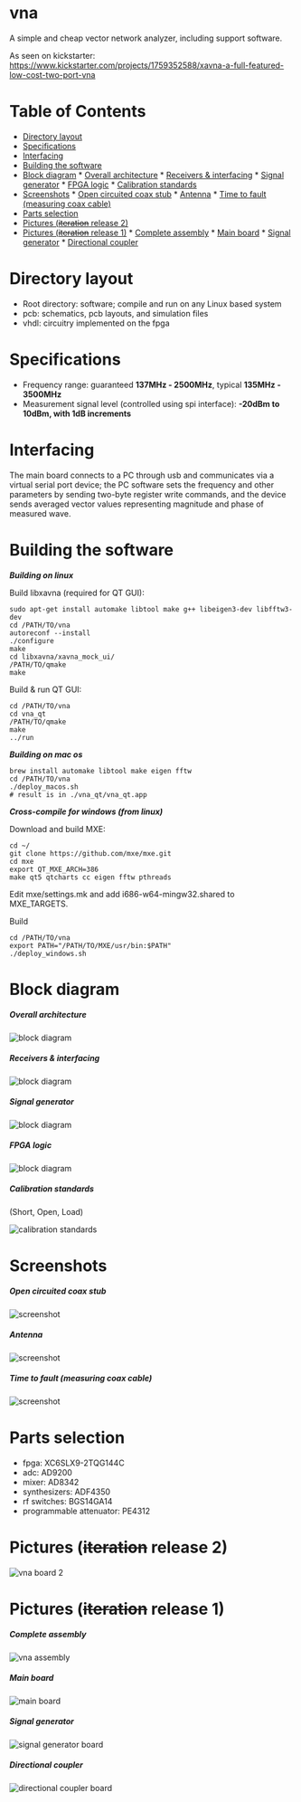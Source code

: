 # vna
A simple and cheap vector network analyzer, including support software.

As seen on kickstarter:
https://www.kickstarter.com/projects/1759352588/xavna-a-full-featured-low-cost-two-port-vna

Table of Contents
=================
   * [Directory layout](#directory-layout)
   * [Specifications](#specifications)
   * [Interfacing](#interfacing)
   * [Building the software](#building-the-software)
   * [Block diagram](#block-diagram)
               * [Overall architecture](#overall-architecture)
               * [Receivers &amp; interfacing](#receivers--interfacing)
               * [Signal generator](#signal-generator)
               * [FPGA logic](#fpga-logic)
               * [Calibration standards](#calibration-standards)
   * [Screenshots](#screenshots)
               * [Open circuited coax stub](#open-circuited-coax-stub)
               * [Antenna](#antenna)
               * [Time to fault (measuring coax cable)](#time-to-fault-measuring-coax-cable)
   * [Parts selection](#parts-selection)
   * [Pictures (<del>iteration</del> release 2)](#pictures-iteration-release-2)
   * [Pictures (<del>iteration</del> release 1)](#pictures-iteration-release-1)
               * [Complete assembly](#complete-assembly)
               * [Main board](#main-board)
               * [Signal generator](#signal-generator-1)
               * [Directional coupler](#directional-coupler)

# Directory layout
* Root directory: software; compile and run on any Linux based system
* pcb: schematics, pcb layouts, and simulation files
* vhdl: circuitry implemented on the fpga

# Specifications
* Frequency range: guaranteed **137MHz - 2500MHz**, typical **135MHz - 3500MHz**
* Measurement signal level (controlled using spi interface): **-20dBm to 10dBm, with 1dB increments**

# Interfacing
The main board connects to a PC through usb and communicates via a virtual serial port device; the PC software sets the frequency and other parameters by sending two-byte register write commands, and the device sends averaged vector values representing magnitude and phase of measured wave.

# Building the software

___Building on linux___

Build libxavna (required for QT GUI):
```
sudo apt-get install automake libtool make g++ libeigen3-dev libfftw3-dev
cd /PATH/TO/vna
autoreconf --install
./configure
make
cd libxavna/xavna_mock_ui/
/PATH/TO/qmake
make
```

Build & run QT GUI:
```
cd /PATH/TO/vna
cd vna_qt
/PATH/TO/qmake
make
../run
```

___Building on mac os___
```
brew install automake libtool make eigen fftw
cd /PATH/TO/vna
./deploy_macos.sh
# result is in ./vna_qt/vna_qt.app
```

___Cross-compile for windows (from linux)___

Download and build MXE:
```
cd ~/
git clone https://github.com/mxe/mxe.git
cd mxe
export QT_MXE_ARCH=386
make qt5 qtcharts cc eigen fftw pthreads
```
Edit mxe/settings.mk and add i686-w64-mingw32.shared to MXE_TARGETS.

Build
```
cd /PATH/TO/vna
export PATH="/PATH/TO/MXE/usr/bin:$PATH"
./deploy_windows.sh
```

# Block diagram

##### Overall architecture
![block diagram](pictures/overall_diagram.png)

##### Receivers & interfacing
![block diagram](pictures/vna_main.png)

##### Signal generator
![block diagram](pictures/vna_tx.png)

##### FPGA logic
![block diagram](pictures/fpga_logic.png)



##### Calibration standards
(Short, Open, Load)

![calibration standards](pictures/calibration_standards.jpg)



# Screenshots

##### Open circuited coax stub

![screenshot](pictures/screenshot_new_coax.png)

##### Antenna

![screenshot](pictures/screenshot_new_antenna.png)

##### Time to fault (measuring coax cable)

![screenshot](pictures/screenshot_new_ttf.png)


# Parts selection
* fpga: XC6SLX9-2TQG144C 
* adc: AD9200
* mixer: AD8342
* synthesizers: ADF4350
* rf switches: BGS14GA14
* programmable attenuator: PE4312

# Pictures (~~iteration~~ release 2)
![vna board 2](pictures/main2_top.jpg)

# Pictures (~~iteration~~ release 1)

##### Complete assembly
![vna assembly](pictures/all.jpg)

##### Main board
![main board](pictures/main_top.png)

##### Signal generator
![signal generator board](pictures/tx_top.png)

##### Directional coupler
![directional coupler board](pictures/coupler_top.png)
